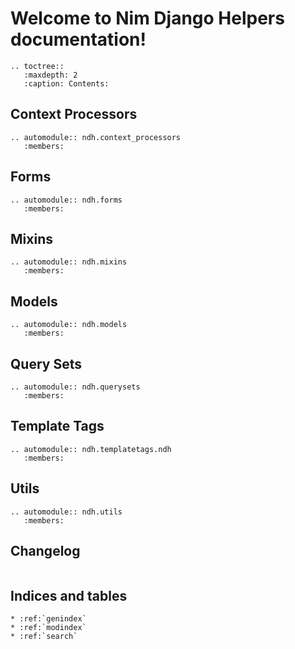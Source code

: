 # Welcome to Nim Django Helpers documentation!

```{eval-rst}
.. toctree::
   :maxdepth: 2
   :caption: Contents:
```

## Context Processors

```{eval-rst}
.. automodule:: ndh.context_processors
   :members:
```

## Forms

```{eval-rst}
.. automodule:: ndh.forms
   :members:
```

## Mixins

```{eval-rst}
.. automodule:: ndh.mixins
   :members:
```

## Models

```{eval-rst}
.. automodule:: ndh.models
   :members:
```


## Query Sets

```{eval-rst}
.. automodule:: ndh.querysets
   :members:
```


## Template Tags

```{eval-rst}
.. automodule:: ndh.templatetags.ndh
   :members:
```


## Utils

```{eval-rst}
.. automodule:: ndh.utils
   :members:
```

## Changelog

```{include} ../CHANGELOG.md
```

## Indices and tables

```{eval-rst}
* :ref:`genindex`
* :ref:`modindex`
* :ref:`search`
```
